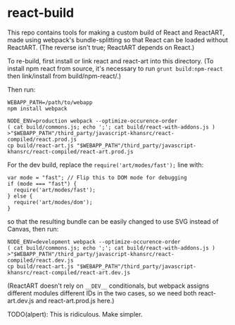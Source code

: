 # react-build

This repo contains tools for making a custom build of React and ReactART, made using webpack's bundle-splitting so that React can be loaded without ReactART. (The reverse isn't true; ReactART depends on React.)

To re-build, first install or link react and react-art into this directory. (To install npm react from source, it's necessary to run `grunt build:npm-react` then link/install from build/npm-react/.)

Then run:

    WEBAPP_PATH=/path/to/webapp
    npm install webpack

    NODE_ENV=production webpack --optimize-occurence-order
    ( cat build/commons.js; echo ';'; cat build/react-with-addons.js ) >"$WEBAPP_PATH"/third_party/javascript-khansrc/react-compiled/react.prod.js
    cp build/react-art.js "$WEBAPP_PATH"/third_party/javascript-khansrc/react-compiled/react-art.prod.js

For the dev build, replace the `require('art/modes/fast');` line with:

    var mode = "fast"; // Flip this to DOM mode for debugging
    if (mode === "fast") {
      require('art/modes/fast');
    } else {
      require('art/modes/dom');
    }

so that the resulting bundle can be easily changed to use SVG instead of Canvas, then run:

    NODE_ENV=development webpack --optimize-occurence-order
    ( cat build/commons.js; echo ';'; cat build/react-with-addons.js ) >"$WEBAPP_PATH"/third_party/javascript-khansrc/react-compiled/react.dev.js
    cp build/react-art.js "$WEBAPP_PATH"/third_party/javascript-khansrc/react-compiled/react-art.dev.js

(ReactART doesn't rely on `__DEV__` conditionals, but webpack assigns different modules different IDs in the two cases, so we need both react-art.dev.js and react-art.prod.js here.)

TODO(alpert): This is ridiculous. Make simpler.
